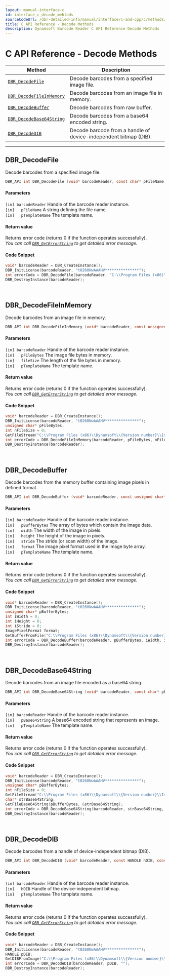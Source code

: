 ```yaml
---
layout: manual-interface-c
id: interface_c_decode_mehtods
sourceCodeUrl: /dbr-detailed-info/manual/interface/c-and-cpp/c/methods/decode.md
title: C API Reference - Decode Methods
description: Dynamsoft Barcode Reader C API Reference Decode Methods
---
```



# C API Reference - Decode Methods

  | Method               | Description |
  |----------------------|-------------|
  | [`DBR_DecodeFile`](#dbr_decodefile) | Decode barcodes from a specified image file. |
  | [`DBR_DecodeFileInMemory`](#dbr_decodefileinmemory) | Decode barcodes from an image file in memory. |
  | [`DBR_DecodeBuffer`](#dbr_decodebuffer) | Decode barcodes from raw buffer. |
  | [`DBR_DecodeBase64String`](#dbr_decodebase64string) | Decode barcodes from a base64 encoded string. |
  | [`DBR_DecodeDIB`](#dbr_decodedib) | Decode barcode from a handle of device-independent bitmap (DIB). | 
  
---
 




## DBR_DecodeFile
Decode barcodes from a specified image file.

```c
DBR_API int DBR_DecodeFile (void* barcodeReader, const char* pFileName, const char* pTemplateName)	
```   
   
#### Parameters
`[in] barcodeReader` Handle of the barcode reader instance.  
`[in]	pFileName` A string defining the file name.  
`[in]	pTemplateName` The template name.

#### Return value
Returns error code (returns 0 if the function operates successfully).    
*You can call [`DBR_GetErrorString`](status-retrieval.md#DBR_GetErrorString) to get detailed error message.*

#### Code Snippet
```c
void* barcodeReader = DBR_CreateInstance();
DBR_InitLicense(barcodeReader, "t0260NwAAAHV***************");
int errorCode = DBR_DecodeFile(barcodeReader, "C:\\Program Files (x86)\\Dynamsoft\\{Version number}\\Images\\AllSupportedBarcodeTypes.tif", "");
DBR_DestroyInstance(barcodeReader);
```

&nbsp;





## DBR_DecodeFileInMemory
Decode barcodes from an image file in memory.

```c
DBR_API int DBR_DecodeFileInMemory (void* barcodeReader, const unsigned char* pFileBytes, const int fileSize, const char* pTemplateName)	
```  
   
#### Parameters
`[in] barcodeReader` Handle of the barcode reader instance.  
`[in]	pFileBytes` The image file bytes in memory.  
`[in]	fileSize`	The length of the file bytes in memory.  
`[in]	pTemplateName` The template name.  

#### Return value
Returns error code (returns 0 if the function operates successfully).    
*You can call [`DBR_GetErrorString`](status-retrieval.md#DBR_GetErrorString) to get detailed error message.*

#### Code Snippet
```c
void* barcodeReader = DBR_CreateInstance();
DBR_InitLicense(barcodeReader, "t0260NwAAAHV***************");
unsigned char* pFileBytes;
int nFileSize = 0;
GetFileStream("C:\\Program Files (x86)\\Dynamsoft\\{Version number}\\Images\\AllSupportedBarcodeTypes.tif", &pFileBytes, &nFileSize);
int errorCode = DBR_DecodeFileInMemory(barcodeReader, pFileBytes, nFileSize, "");
DBR_DestroyInstance(barcodeReader);
```

&nbsp;





## DBR_DecodeBuffer
Decode barcodes from the memory buffer containing image pixels in defined format.

```c
DBR_API int DBR_DecodeBuffer (void* barcodeReader, const unsigned char* pBufferBytes, const int width, const int height, const int stride, const ImagePixelFormat format, const char* pTemplateName)
```   
   
#### Parameters
`[in] barcodeReader` Handle of the barcode reader instance.  
`[in]	pBufferBytes` The array of bytes which contain the image data.  
`[in]	width` The width of the image in pixels.  
`[in]	height` The height of the image in pixels.  
`[in]	stride` The stride (or scan width) of the image.  
`[in]	format` The image pixel format used in the image byte array.  
`[in]	pTemplateName` The template name.

#### Return value
Returns error code (returns 0 if the function operates successfully).    
*You can call [`DBR_GetErrorString`](status-retrieval.md#DBR_GetErrorString) to get detailed error message.*

#### Code Snippet
```c
void* barcodeReader = DBR_CreateInstance();
DBR_InitLicense(barcodeReader, "t0260NwAAAHV***************");
unsigned char* pBufferBytes;
int iWidth = 0;
int iHeight = 0;
int iStride = 0;
ImagePixelFormat format;
GetBufferFromFile("C:\\Program Files (x86)\\Dynamsoft\\{Version number}\\Images\\AllSupportedBarcodeTypes.tif", &pBufferBytes, &iWidth, &iHeight, &iStride, &format);
int errorCode = DBR_DecodeBuffer(barcodeReader, pBufferBytes, iWidth, iHeight, iStride, format, "");
DBR_DestroyInstance(barcodeReader);
```

&nbsp;




## DBR_DecodeBase64String
Decode barcodes from an image file encoded as a base64 string.

```c
DBR_API int DBR_DecodeBase64String (void* barcodeReader, const char* pBase64String, const char* pTemplateName)	
```   

#### Parameters
`[in] barcodeReader` Handle of the barcode reader instance.   
`[in]	pBase64String` A base64 encoded string that represents an image.  
`[in]	pTemplateName` The template name.  

#### Return value
Returns error code (returns 0 if the function operates successfully).    
*You can call [`DBR_GetErrorString`](status-retrieval.md#DBR_GetErrorString) to get detailed error message.*

#### Code Snippet
```c
void* barcodeReader = DBR_CreateInstance();
DBR_InitLicense(barcodeReader, "t0260NwAAAHV***************");
unsigned char* pBufferBytes;
int nFileSize = 0;
GetFileStream("C:\\Program Files (x86)\\Dynamsoft\\{Version number}\\Images\\AllSupportedBarcodeTypes.tif", &pFileBytes, &nFileSize);
char* strBase64String;
GetFileBase64String(pBufferBytes, &strBase64String);
int errorCode = DBR_DecodeBase64String(barcodeReader, strBase64String, "");
DBR_DestroyInstance(barcodeReader);
```

&nbsp;





## DBR_DecodeDIB
Decode barcodes from a handle of device-independent bitmap (DIB).

```c
DBR_API int DBR_DecodeDIB (void* barcodeReader, const HANDLE hDIB, const char* pTemplateName)	
```   
   
#### Parameters
`[in] barcodeReader` Handle of the barcode reader instance.  
`[in]	hDIB` Handle of the device-independent bitmap.  
`[in]	pTemplateName` The template name.  

#### Return value
Returns error code (returns 0 if the function operates successfully).    
*You can call [`DBR_GetErrorString`](status-retrieval.md#DBR_GetErrorString) to get detailed error message.*

#### Code Snippet
```c
void* barcodeReader = DBR_CreateInstance();
DBR_InitLicense(barcodeReader, "t0260NwAAAHV***************");
HANDLE pDIB;
GetDIBFromImage("C:\\Program Files (x86)\\Dynamsoft\\{Version number}\\Images\\AllSupportedBarcodeTypes.tif", &pDIB);
int errorCode = DBR_DecodeDIB(barcodeReader, pDIB, "");
DBR_DestroyInstance(barcodeReader);
```
